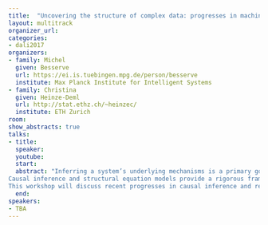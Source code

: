 ```yaml
---
title:  "Uncovering the structure of complex data: progresses in machine learning and causal inference"
layout: multitrack
organizer_url: 
categories:
- dali2017
organizers:
- family: Michel 
  given: Besserve
  url: https://ei.is.tuebingen.mpg.de/person/besserve
  institute: Max Planck Institute for Intelligent Systems
- family: Christina 
  given: Heinze-Deml
  url: http://stat.ethz.ch/~heinzec/
  institute: ETH Zurich
room: 
show_abstracts: true
talks:
- title: 
  speaker:
  youtube: 
  start:
  abstract: "Inferring a system’s underlying mechanisms is a primary goal in many areas of science. For instance, understanding cause-effect relationships is necessary if one wants to intervene on the system in order to improve its performance. In this context, scientists often need to be able to draw causal interpretations from complex, real-world data.
Causal inference and structural equation models provide a rigorous framework to address these questions. However, the validity of these approaches may be challenged by complex structures involving non-stationarity, non-linearity or high-dimensionality. In particular, these properties frequently occur in natural or artificial systems resulting from interactions between many interdependent parts, such as biological or social networks.
This workshop will discuss recent progresses in causal inference and related approaches to deal with data of increasing complexity. It aims at bringing together researchers from various fields to discuss the current challenges in estimating mechanisms from real-world data." 
  end: 
speakers:
- TBA 
---
```

